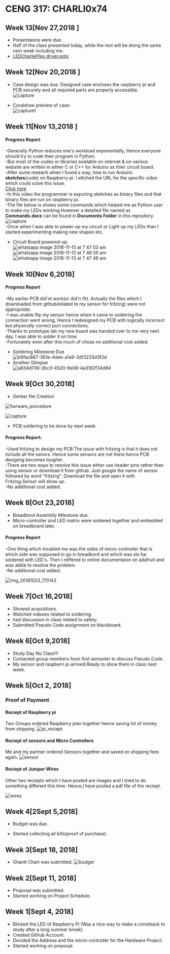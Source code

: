 # CENG 317: CHARLI0x74
## Week 13[Nov 27,2018 ]
- Presentaions were due.
- Half of the class presented today, while the rest will be doing the same next week including me.
- [LEDCharliePlex driver.pptx](https://github.com/kuljeet-Singh/charli0x74/files/2626109/LEDCharliePlex.driver.pptx)
## Week 12[Nov 20,2018 ]
- Case design was due. Designed case encloses the raspberry pi and PCB securely and all required parts are properly accessible.<br>
![capture](https://user-images.githubusercontent.com/43182173/48807092-70933c80-ecea-11e8-80fd-08defd91100c.PNG)

- Coraldraw preview of case:<br>
![capture1](https://user-images.githubusercontent.com/43182173/48807307-23639a80-eceb-11e8-923c-5af55bd42aac.PNG)

## Week 11[Nov 13,2018 ]
#### Progress Report
-Generally Python reduces one's workload exponentially, Hence everyone should try to code their program in Python. <br>-But most of the codes or libraries available on internet & on various website are written in either C or C++ for Arduino as thier circuit board.<br>-After some reseach when I found a way, how to run Arduino **sketches**(code) on Raspberry pi. I attched the URL for the specific video which could solve this issue.<br>        [Click here](https://www.youtube.com/watch?v=lZvhtfUlY8Y) <br>-In this video the programmer is exportng sketches as binary files and that binary files are run on raspberry pi.<br>-The file below is shows some commands which helped me as Python user to make my LEDs working.However a detailed file named as **Commands.docx** can be found in **Documents Folder** in this repository.<br>
![capture](https://user-images.githubusercontent.com/43182173/48428858-e1aa8100-e739-11e8-8a5b-9bb14a489ca2.jpeg)<br>
-Once when I was able to power-up my circuit or Light up my LEDs than I started  experimenting making new shapes etc.<br>
- Circuit Board powered-up.<br>
![whatsapp image 2018-11-13 at 7 47 03 am](https://user-images.githubusercontent.com/43182173/48429231-b8d6bb80-e73a-11e8-8340-47275f7ae17f.jpeg)<br>
![whatsapp image 2018-11-13 at 7 46 05 am](https://user-images.githubusercontent.com/43182173/48429348-f1769500-e73a-11e8-9fd5-7c5f8c1099d1.jpeg)<br>
![whatsapp image 2018-11-13 at 7 47 48 am](https://user-images.githubusercontent.com/43182173/48429350-f2a7c200-e73a-11e8-88fc-a43fb4c2598e.jpeg)


## Week 10[Nov 6,2018]
#### Progress Report
-My earlier PCB did'nt work(or did'n fit). Actually the files which I downloaded from github(related to my sensor for fritzing) were not *appropriate*.<br> 
-I was unable flip my sensor hence when it came to soldering the connection went wrong, Hence I redesigned my PCB with logically *incorrect* but *physically* correct port connections.<br>
-Thanks to prototype lab my new board was handed over to me very next day. I was able to solder it on time.<br>
-Fortunately even after this much of choas no additional cost added. 

- Soldering Milestone Due<br>
![b9fac887-361e-4dee-a1a9-3df3233d3f2d](https://user-images.githubusercontent.com/43182173/48424640-08b08500-e731-11e8-9114-38e08344ab7c.jpg)
- Another Glimpse<br>
![a834d736-2bc3-45d3-9e08-4a3182f34d84](https://user-images.githubusercontent.com/43182173/48424648-0b12df00-e731-11e8-9ed0-5eba3fef4311.jpg)

## Week 9[Oct 30,2018]
- Gerber file Creation<br>

 ![harware_procedure](https://user-images.githubusercontent.com/43182173/48429921-191a2d00-e73c-11e8-9369-4110edf518c8.jpg)

![capture](https://user-images.githubusercontent.com/43182173/48023296-5d3d7a00-e10b-11e8-9ed8-d128256116b9.jpeg)

- PCB soldering to be done by next week.
#### Progress Report:
-Used fritzing to design my PCB.The issue with fritzing is that it does not include all the senors. Hence some sensors are not there hence PCB desiginig becomes tougher.  
-There are two ways to resolve this issue either use header pins rather than using sensor or download it from github. Just google the name of sensor followed by word "fritzing". Download the file and open it with Fritzing.Sensor will show up.  
-No additional cost added. 

## Week 8[Oct 23,2018]
- Breadbord Assembly Milestone due.
- Micro-controller and LED matrix were soldered together and embedded on breadboard later.
#### Progress Report
-One thing which troubled me was the sides of micro-controller that is which side was supposed to go in breadbord and which was sto be soldered with LED's. Then I reffered to online documentaion on adafruit and was abkle to resolve the problem.   
-No additional cost added.

![img_20181023_170143](https://user-images.githubusercontent.com/43182173/48018976-4ba2a500-e100-11e8-9112-ad22c8345b55.jpg)


## Week 7[Oct 16,2018]
- Showed acquisitions.
- Watched videoes related to soldering.
- had discussion in class related to safety.
- Submitted Pseudo Code assignment on blackboard.
## Week 6[Oct 9,2018]
- Study Day No Class!!!
- Contacted group members from first semester to discuss Pseudo Code.
- My sensor and raspberri pi arrived.Ready to show them in class next week.

## Week 5[Oct 2, 2018]
### Proof of Payment
#### Reciept of Raspberry pi
Two Groups ordered Raspberry pies together hence saving lot of money from shipping. 
![pi_reciept](https://user-images.githubusercontent.com/43182173/46379432-c5acbd80-c66c-11e8-98d9-2182ad8b64ab.png)
#### Reciept of sensors and Micro Controllers
Me and my partner ordered Sensors together and saved on shipping fees again.
![sensor](https://user-images.githubusercontent.com/43182173/46379808-0bb65100-c66e-11e8-95b5-0efd332a0af4.png)
#### Reciept of Jumper Wires
Other two reciepts which I have posted are images and I tried to do something different this time. Hence,I have posted a pdf file of the reciept.


![wires](https://user-images.githubusercontent.com/43182173/46380395-1671e580-c670-11e8-922f-53fb4e339a4e.PNG)
## Week 4[2Sept 5,2018]
- Budget was due.


- Started collecting all bills(proof of purchase).
## Week 3[Sept 18, 2018]
- Ghantt Chart was submitted.
![budget](https://user-images.githubusercontent.com/43182173/48017764-29f3ee80-e0fd-11e8-8ee2-915e40812a6e.PNG)

## Week 2[Sept 11, 2018]
- Proposal was submitted.  
- Started working on Project Schedule. 


## Week 1[Sept 4, 2018]
- Blinked the LED of Raspberry Pi (Was a nice way to make a comeback to study after a long summer break).<br/>
- Created Github Account.<br>
- Decided the Address and the micro-controller for the Hardware Project.  
- Started working on proposal.<br>





